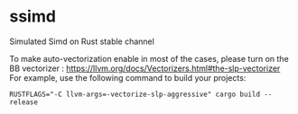 # ssimd
Simulated Simd on Rust stable channel

To make auto-vectorization enable in most of the cases, please turn on the BB vectorizer : https://llvm.org/docs/Vectorizers.html#the-slp-vectorizer
For example, use the following command to build your projects:
        
    RUSTFLAGS="-C llvm-args=-vectorize-slp-aggressive" cargo build --release
            

